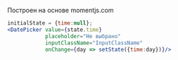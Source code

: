 Построен на основе momentjs.com

```jsx
initialState = {time:null};
<DatePicker value={state.time}
            placeholder="Не выбрано" 
            inputClassName="InputClassName"
            onChange={day => setState({time:day})}/>
```